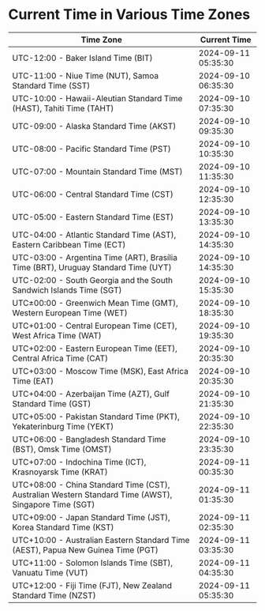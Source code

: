 # Current Time in Various Time Zones

| Time Zone | Current Time |
|-----------|--------------|
| UTC-12:00 - Baker Island Time (BIT) | 2024-09-11 05:35:30 |
| UTC-11:00 - Niue Time (NUT), Samoa Standard Time (SST) | 2024-09-10 06:35:30 |
| UTC-10:00 - Hawaii-Aleutian Standard Time (HAST), Tahiti Time (TAHT) | 2024-09-10 07:35:30 |
| UTC-09:00 - Alaska Standard Time (AKST) | 2024-09-10 09:35:30 |
| UTC-08:00 - Pacific Standard Time (PST) | 2024-09-10 10:35:30 |
| UTC-07:00 - Mountain Standard Time (MST) | 2024-09-10 11:35:30 |
| UTC-06:00 - Central Standard Time (CST) | 2024-09-10 12:35:30 |
| UTC-05:00 - Eastern Standard Time (EST) | 2024-09-10 13:35:30 |
| UTC-04:00 - Atlantic Standard Time (AST), Eastern Caribbean Time (ECT) | 2024-09-10 14:35:30 |
| UTC-03:00 - Argentina Time (ART), Brasília Time (BRT), Uruguay Standard Time (UYT) | 2024-09-10 14:35:30 |
| UTC-02:00 - South Georgia and the South Sandwich Islands Time (SGT) | 2024-09-10 15:35:30 |
| UTC±00:00 - Greenwich Mean Time (GMT), Western European Time (WET) | 2024-09-10 18:35:30 |
| UTC+01:00 - Central European Time (CET), West Africa Time (WAT) | 2024-09-10 19:35:30 |
| UTC+02:00 - Eastern European Time (EET), Central Africa Time (CAT) | 2024-09-10 20:35:30 |
| UTC+03:00 - Moscow Time (MSK), East Africa Time (EAT) | 2024-09-10 20:35:30 |
| UTC+04:00 - Azerbaijan Time (AZT), Gulf Standard Time (GST) | 2024-09-10 21:35:30 |
| UTC+05:00 - Pakistan Standard Time (PKT), Yekaterinburg Time (YEKT) | 2024-09-10 22:35:30 |
| UTC+06:00 - Bangladesh Standard Time (BST), Omsk Time (OMST) | 2024-09-10 23:35:30 |
| UTC+07:00 - Indochina Time (ICT), Krasnoyarsk Time (KRAT) | 2024-09-11 00:35:30 |
| UTC+08:00 - China Standard Time (CST), Australian Western Standard Time (AWST), Singapore Time (SGT) | 2024-09-11 01:35:30 |
| UTC+09:00 - Japan Standard Time (JST), Korea Standard Time (KST) | 2024-09-11 02:35:30 |
| UTC+10:00 - Australian Eastern Standard Time (AEST), Papua New Guinea Time (PGT) | 2024-09-11 03:35:30 |
| UTC+11:00 - Solomon Islands Time (SBT), Vanuatu Time (VUT) | 2024-09-11 04:35:30 |
| UTC+12:00 - Fiji Time (FJT), New Zealand Standard Time (NZST) | 2024-09-11 05:35:30 |
